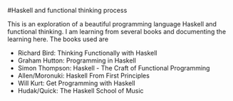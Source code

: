 #Haskell and functional thinking process

This is an exploration of a beautiful programming language Haskell and functional thinking.
I am learning from several books and documenting the learning here.
The books used are

  * Richard Bird: Thinking Functionally with Haskell
  * Graham Hutton: Programming in Haskell
  * Simon Thompson: Haskell - The Craft of Functional Programming
  * Allen/Moronuki: Haskell From First Principles
  * Will Kurt: Get Programming with Haskell
  * Hudak/Quick: The Haskell School of Music


